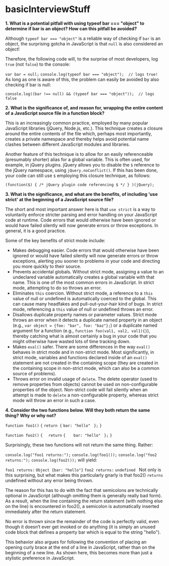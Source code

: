 # basicInterviewStuff

**1. What is a potential pitfall with using typeof bar === "object" to determine if bar is an object? How can this pitfall be avoided?**

Although `typeof bar === "object"` is a reliable way of checking if `bar` is an object, the surprising gotcha in JavaScript is that `null` is also considered an object!

Therefore, the following code will, to the surprise of most developers, log `true` (not `false`) to the console:

`var bar = null;`
`console.log(typeof bar === "object");  // logs true!`
As long as one is aware of this, the problem can easily be avoided by also checking if bar is null:

`console.log((bar !== null) && (typeof bar === "object"));  // logs false`

**2. What is the significance of, and reason for, wrapping the entire content of a JavaScript source file in a function block?**

This is an increasingly common practice, employed by many popular JavaScript libraries (jQuery, Node.js, etc.). This technique creates a closure around the entire contents of the file which, perhaps most importantly, creates a private namespace and thereby helps avoid potential name clashes between different JavaScript modules and libraries.

Another feature of this technique is to allow for an easily referenceable (presumably shorter) alias for a global variable. This is often used, for example, in jQuery plugins. jQuery allows you to disable the `$` reference to the jQuery namespace, using `jQuery.noConflict()`. If this has been done, your code can still use `$` employing this closure technique, as follows:

`(function($) { /* jQuery plugin code referencing $ */ } )(jQuery);`

**3. What is the significance, and what are the benefits, of including 'use strict' at the beginning of a JavaScript source file?**

The short and most important answer here is that `use strict` is a way to voluntarily enforce stricter parsing and error handling on your JavaScript code at runtime. Code errors that would otherwise have been ignored or would have failed silently will now generate errors or throw exceptions. In general, it is a good practice.

Some of the key benefits of strict mode include:

* Makes debugging easier. Code errors that would otherwise have been ignored or would have failed silently will now generate errors or throw exceptions, alerting you sooner to problems in your code and directing you more quickly to their source.
* Prevents accidental globals. Without strict mode, assigning a value to an undeclared variable automatically creates a global variable with that name. This is one of the most common errors in JavaScript. In strict mode, attempting to do so throws an error.
* Eliminates `this` coercion. Without strict mode, a reference to a `this` value of null or undefined is automatically coerced to the global. This can cause many headfakes and pull-out-your-hair kind of bugs. In strict mode, referencing a `this` value of null or undefined throws an error.
* Disallows duplicate property names or parameter values. Strict mode throws an error when it detects a duplicate named property in an object (e.g., `var object = {foo: "bar", foo: "baz"};`) or a duplicate named argument for a function (e.g., `function foo(val1, val2, val1){}`), thereby catching what is almost certainly a bug in your code that you might otherwise have wasted lots of time tracking down.
* Makes `eval()` safer. There are some differences in the way `eval()` behaves in strict mode and in non-strict mode. Most significantly, in strict mode, variables and functions declared inside of an `eval()` statement are not created in the containing scope (they are created in the containing scope in non-strict mode, which can also be a common source of problems).
* Throws error on invalid usage of `delete`. The delete operator (used to remove properties from objects) cannot be used on non-configurable properties of the object. Non-strict code will fail silently when an attempt is made to `delete` a non-configurable property, whereas strict mode will throw an error in such a case.

**4. Consider the two functions below. Will they both return the same thing? Why or why not?**

`function foo1()`
`{`
  `return {`
      `bar: "hello"`
 ` };`
`}`

`function foo2()`
`{`
`  return`
  `{`
   `   bar: "hello"`
 ` };`
`}`

Surprisingly, these two functions will not return the same thing. Rather:

`console.log("foo1 returns:");`
`console.log(foo1());`
`console.log("foo2 returns:");`
`console.log(foo2());`
will yield:

`foo1 returns:`
`Object {bar: "hello"}`
`foo2 returns:`
`undefined `
Not only is this surprising, but what makes this particularly gnarly is that foo2() `returns` undefined without any error being thrown.

The reason for this has to do with the fact that semicolons are technically optional in JavaScript (although omitting them is generally really bad form). As a result, when the line containing the return statement (with nothing else on the line) is encountered in foo2(), a semicolon is automatically inserted immediately after the return statement.

No error is thrown since the remainder of the code is perfectly valid, even though it doesn’t ever get invoked or do anything (it is simply an unused code block that defines a property bar which is equal to the string "hello").

This behavior also argues for following the convention of placing an opening curly brace at the end of a line in JavaScript, rather than on the beginning of a new line. As shown here, this becomes more than just a stylistic preference in JavaScript.